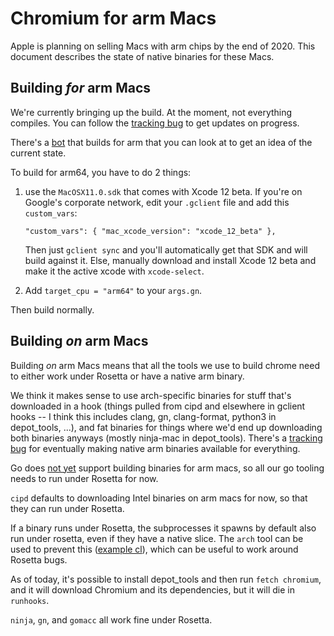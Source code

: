 Chromium for arm Macs
=====================

Apple is planning on selling Macs with arm chips by the end of 2020.
This document describes the state of native binaries for these Macs.

Building _for_ arm Macs
-----------------------

We're currently bringing up the build. At the moment, not everything compiles.
You can follow the [tracking bug](https://crbug.com/1098899) to get updates on
progress.

There's a [bot](https://ci.chromium.org/p/chromium/builders/ci/mac-arm64) that
builds for arm that you can look at to get an idea of the current state.

To build for arm64, you have to do 2 things:

1. use the `MacOSX11.0.sdk` that comes with
   Xcode 12 beta. If you're on Google's corporate network, edit your `.gclient`
   file and add this `custom_vars`:

       "custom_vars": { "mac_xcode_version": "xcode_12_beta" },

   Then just `gclient sync` and you'll automatically get that SDK and will build
   against it. Else, manually download and install Xcode 12 beta and make it the
   active xcode with `xcode-select`.

2. Add `target_cpu = "arm64"` to your `args.gn`.

Then build normally.

Building _on_ arm Macs
-----------------------

Building _on_ arm Macs means that all the tools we use to build chrome need
to either work under Rosetta or have a native arm binary.

We think it makes sense to use arch-specific binaries for stuff that's
downloaded in a hook (things pulled from cipd and elsewhere in gclient hooks --
I think this includes clang, gn, clang-format, python3 in depot\_tools, ...),
and fat binaries for things where we'd end up downloading both binaries anyways
(mostly ninja-mac in depot\_tools). There's a
[tracking bug](https://crbug.com/1103236) for eventually making native arm
binaries available for everything.

Go does [not yet](https://github.com/golang/go/issues/38485) support building
binaries for arm macs, so all our go tooling needs to run under Rosetta for
now.

`cipd` defaults to downloading Intel binaries on arm macs for now, so that
they can run under Rosetta.

If a binary runs under Rosetta, the subprocesses it spawns by default also
run under rosetta, even if they have a native slice. The `arch` tool
can be used to prevent this ([example cl](https://chromium-review.googlesource.com/c/chromium/tools/depot_tools/+/2287751)),
which can be useful to work around Rosetta bugs.

As of today, it's possible to install depot\_tools and then run
`fetch chromium`, and it will download Chromium and its dependencies,
but it will die in `runhooks`.

`ninja`, `gn`, and `gomacc` all work fine under Rosetta.
